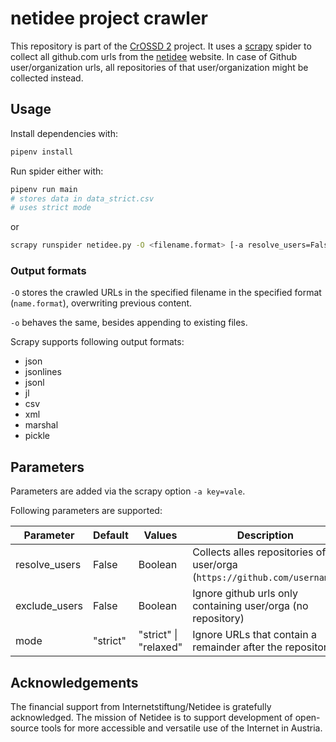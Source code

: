 # netidee project crawler

This repository is part of the [CrOSSD 2](https://www.netidee.at/crossd2) project. It uses a [scrapy](https://scrapy.org/) spider to collect all github.com urls from the [netidee](https://www.netidee.at/) website.
In case of Github user/organization urls, all repositories of that user/organization might be collected instead.

## Usage

Install dependencies with:
```bash
pipenv install
```

Run spider either with:
```bash
pipenv run main
# stores data in data_strict.csv
# uses strict mode
```
or
```bash
scrapy runspider netidee.py -O <filename.format> [-a resolve_users=False|True] [-a exclude_users=False|True] [-a mode=strict|relaxed]
```

### Output formats

`-O` stores the crawled URLs in the specified filename in the specified format (`name.format`), overwriting previous content.

`-o` behaves the same, besides appending to existing files.

Scrapy supports following output formats:

- json
- jsonlines
- jsonl
- jl
- csv
- xml
- marshal
- pickle

## Parameters

Parameters are added via the scrapy option `-a key=vale`.

Following parameters are supported:

|Parameter|Default|Values|Description|
|---|---|---|---|
|resolve_users|False|Boolean|Collects alles repositories of user/orga (`https://github.com/username`)|
|exclude_users|False|Boolean|Ignore github urls only containing user/orga (no repository)|
|mode|"strict"|"strict" \| "relaxed"|Ignore URLs that contain a remainder after the repository|

## Acknowledgements

The financial support from Internetstiftung/Netidee is gratefully acknowledged. The mission of Netidee is to support development of open-source tools for more accessible and versatile use of the Internet in Austria.
